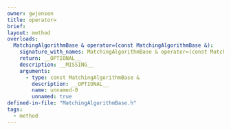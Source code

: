 ```yaml
---
owner: gwjensen
title: operator=
brief:
layout: method
overloads:
  MatchingAlgorithmBase & operator=(const MatchingAlgorithmBase &):
    signature_with_names: MatchingAlgorithmBase & operator=(const MatchingAlgorithmBase &)
    return: __OPTIONAL__
    description: __MISSING__
    arguments:
      - type: const MatchingAlgorithmBase &
        description: __OPTIONAL__
        name: unnamed-0
        unnamed: true
defined-in-file: "MatchingAlgorithmBase.h"
tags:
  - method
---
```

